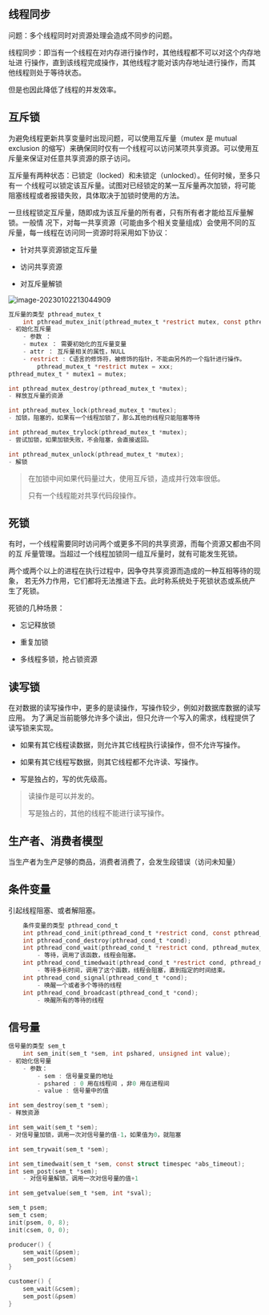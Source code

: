 ## 线程同步

问题：多个线程同时对资源处理会造成不同步的问题。

线程同步：即当有一个线程在对内存进行操作时，其他线程都不可以对这个内存地址进 行操作，直到该线程完成操作，其他线程才能对该内存地址进行操作，而其他线程则处于等待状态。

但是也因此降低了线程的并发效率。

## 互斥锁

为避免线程更新共享变量时出现问题，可以使用互斥量（mutex 是 mutual exclusion 的缩写）来确保同时仅有一个线程可以访问某项共享资源。可以使用互斥量来保证对任意共享资源的原子访问。

互斥量有两种状态：已锁定（locked）和未锁定（unlocked）。任何时候，至多只有一 个线程可以锁定该互斥量。试图对已经锁定的某一互斥量再次加锁，将可能阻塞线程或者报错失败，具体取决于加锁时使用的方法。

一旦线程锁定互斥量，随即成为该互斥量的所有者，只有所有者才能给互斥量解锁。一般情 况下，对每一共享资源（可能由多个相关变量组成）会使用不同的互斥量，每一线程在访问同一资源时将采用如下协议：

- 针对共享资源锁定互斥量 

- 访问共享资源
- 对互斥量解锁

![image-20230102213044909](http://pic.shixiaocaia.fun/202301022131809.png)

```c
互斥量的类型 pthread_mutex_t
    int pthread_mutex_init(pthread_mutex_t *restrict mutex, const pthread_mutexattr_t *restrict attr);
- 初始化互斥量
    - 参数 ：
    - mutex ： 需要初始化的互斥量变量
    - attr ： 互斥量相关的属性，NULL
    - restrict : C语言的修饰符，被修饰的指针，不能由另外的一个指针进行操作。
        pthread_mutex_t *restrict mutex = xxx;
pthread_mutex_t * mutex1 = mutex;

int pthread_mutex_destroy(pthread_mutex_t *mutex);
- 释放互斥量的资源

int pthread_mutex_lock(pthread_mutex_t *mutex);
- 加锁，阻塞的，如果有一个线程加锁了，那么其他的线程只能阻塞等待

int pthread_mutex_trylock(pthread_mutex_t *mutex);
- 尝试加锁，如果加锁失败，不会阻塞，会直接返回。

int pthread_mutex_unlock(pthread_mutex_t *mutex);
- 解锁
```

> 在加锁中间如果代码量过大，使用互斥锁，造成并行效率很低。
>
> 只有一个线程能对共享代码段操作。

## 死锁

有时，一个线程需要同时访问两个或更多不同的共享资源，而每个资源又都由不同的互 斥量管理。当超过一个线程加锁同一组互斥量时，就有可能发生死锁。

两个或两个以上的进程在执行过程中，因争夺共享资源而造成的一种互相等待的现象， 若无外力作用，它们都将无法推进下去。此时称系统处于死锁状态或系统产生了死锁。

死锁的几种场景：

- 忘记释放锁 

- 重复加锁

- 多线程多锁，抢占锁资源

## 读写锁

在对数据的读写操作中，更多的是读操作，写操作较少，例如对数据库数据的读写应用。 为了满足当前能够允许多个读出，但只允许一个写入的需求，线程提供了读写锁来实现。

- 如果有其它线程读数据，则允许其它线程执行读操作，但不允许写操作。 

- 如果有其它线程写数据，则其它线程都不允许读、写操作。

- 写是独占的，写的优先级高。

> 读操作是可以并发的。
>
> 写是独占的，其他的线程不能进行读写操作。

## 生产者、消费者模型

当生产者为生产足够的商品，消费者消费了，会发生段错误（访问未知量）

## 条件变量

引起线程阻塞、或者解阻塞。

```c
    条件变量的类型 pthread_cond_t
    int pthread_cond_init(pthread_cond_t *restrict cond, const pthread_condattr_t *restrict attr);
    int pthread_cond_destroy(pthread_cond_t *cond);
    int pthread_cond_wait(pthread_cond_t *restrict cond, pthread_mutex_t *restrict mutex);
        - 等待，调用了该函数，线程会阻塞。
    int pthread_cond_timedwait(pthread_cond_t *restrict cond, pthread_mutex_t *restrict mutex, const struct timespec *restrict abstime);
        - 等待多长时间，调用了这个函数，线程会阻塞，直到指定的时间结束。
    int pthread_cond_signal(pthread_cond_t *cond);
        - 唤醒一个或者多个等待的线程
    int pthread_cond_broadcast(pthread_cond_t *cond);
        - 唤醒所有的等待的线程
```

## 信号量

```c
信号量的类型 sem_t
    int sem_init(sem_t *sem, int pshared, unsigned int value);
- 初始化信号量
    - 参数：
    	- sem : 信号量变量的地址
        - pshared : 0 用在线程间 ，非0 用在进程间
        - value : 信号量中的值

int sem_destroy(sem_t *sem);
- 释放资源

int sem_wait(sem_t *sem);
- 对信号量加锁，调用一次对信号量的值-1，如果值为0，就阻塞

int sem_trywait(sem_t *sem);

int sem_timedwait(sem_t *sem, const struct timespec *abs_timeout);
int sem_post(sem_t *sem);
	- 对信号量解锁，调用一次对信号量的值+1

int sem_getvalue(sem_t *sem, int *sval);

sem_t psem;
sem_t csem;
init(psem, 0, 8);
init(csem, 0, 0);

producer() {
    sem_wait(&psem);
    sem_post(&csem)
}

customer() {
    sem_wait(&csem);
    sem_post(&psem)
}
```


